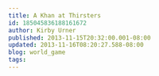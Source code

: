 ```yaml
---
title: A Khan at Thirsters
id: 185045836188161672
author: Kirby Urner
published: 2013-11-15T20:32:00.001-08:00
updated: 2013-11-16T08:20:27.588-08:00
blog: world_game
tags: 
---
```


